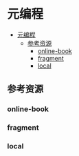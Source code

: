# 元编程

<!--ts-->
* [元编程](#元编程)
   * [参考资源](#参考资源)
      * [online-book](#online-book)
      * [fragment](#fragment)
      * [local](#local)

<!-- Created by https://github.com/ekalinin/github-markdown-toc -->
<!-- Added by: kuanhsiaokuo, at: Sun Jul  3 11:06:55 CST 2022 -->

<!--te-->

## 参考资源

### online-book

### fragment

### local
